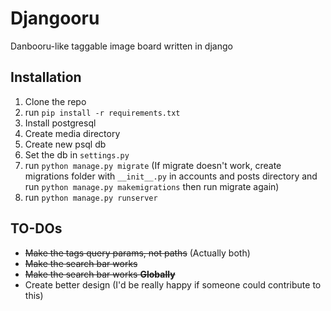 # Djangooru
Danbooru-like taggable image board written in django

## Installation
1. Clone the repo
2. run `pip install -r requirements.txt` 
3. Install postgresql
4. Create media directory
5. Create new psql db
6. Set the db in `settings.py`
7. run `python manage.py migrate` (If migrate doesn't work, create migrations folder with `__init__.py` in accounts and posts directory and run `python manage.py makemigrations` then run migrate again)
8. run `python manage.py runserver`

## TO-DOs
- ~~Make the tags query params, not paths~~ (Actually both)
- ~~Make the search bar works~~
- ~~Make the search bar works __Globally__~~
- Create better design (I'd be really happy if someone could contribute to this)
